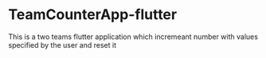 # TeamCounterApp-flutter
This is a two teams flutter application which incremeant number with values specified by the user and reset it 
